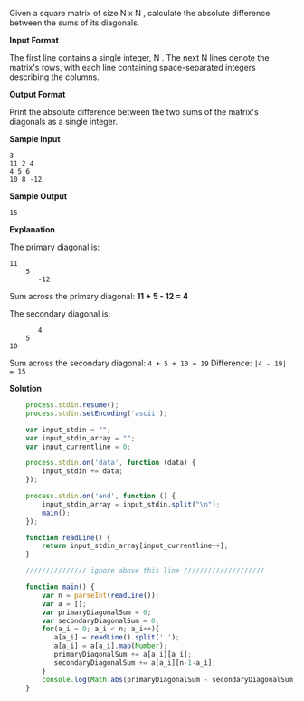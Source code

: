 Given a square matrix of size N x N , calculate the absolute difference between the sums of its diagonals.

**Input Format**

The first line contains a single integer, N . The next N lines denote the matrix's rows, with each line containing space-separated integers describing the columns.

**Output Format**

Print the absolute difference between the two sums of the matrix's diagonals as a single integer.

**Sample Input**

    3
    11 2 4
    4 5 6
    10 8 -12

**Sample Output**

    15

**Explanation**

The primary diagonal is:

    11
        5
           -12

Sum across the primary diagonal: **11 + 5 - 12 = 4**

The secondary diagonal is:

           4
        5
    10

Sum across the secondary diagonal: `4 + 5 + 10 = 19`
Difference: `|4 - 19| = 15`

**Solution**
```javascript
    process.stdin.resume();
    process.stdin.setEncoding('ascii');

    var input_stdin = "";
    var input_stdin_array = "";
    var input_currentline = 0;

    process.stdin.on('data', function (data) {
        input_stdin += data;
    });

    process.stdin.on('end', function () {
        input_stdin_array = input_stdin.split("\n");
        main();    
    });

    function readLine() {
        return input_stdin_array[input_currentline++];
    }

    /////////////// ignore above this line ////////////////////

    function main() {
        var n = parseInt(readLine());
        var a = [];
        var primaryDiagonalSum = 0;
        var secondaryDiagonalSum = 0;
        for(a_i = 0; a_i < n; a_i++){
           a[a_i] = readLine().split(' ');
           a[a_i] = a[a_i].map(Number);
           primaryDiagonalSum += a[a_i][a_i];
           secondaryDiagonalSum += a[a_i][n-1-a_i];
        }
        console.log(Math.abs(primaryDiagonalSum - secondaryDiagonalSum));
    }
```
